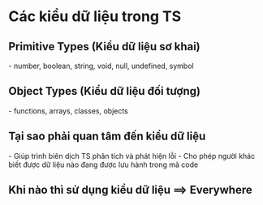 # Các kiểu dữ liệu trong TS

## Primitive Types (Kiểu dữ liệu sơ khai)

\- number, boolean, string, void, null, undefined, symbol

## Object Types (Kiểu dữ liệu đối tượng)

\- functions, arrays, classes, objects

## Tại sao phải quan tâm đến kiểu dữ liệu

\- Giúp trình biên dịch TS phân tích và phát hiện lỗi
\- Cho phép người khác biết được dữ liệu nào đang được lưu hành trong mã code

## Khi nào thì sử dụng kiểu dữ liệu ==> Everywhere

